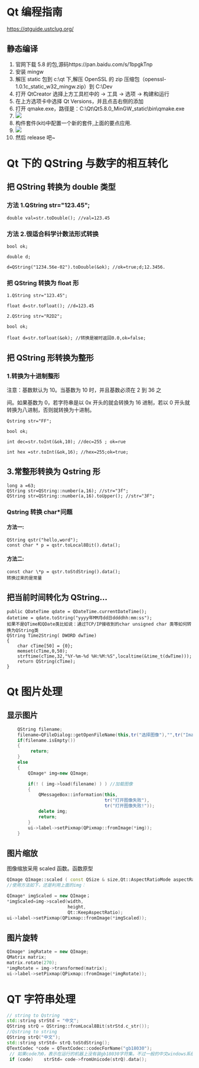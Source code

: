 # Qt 编程指南
https://qtguide.ustclug.org/
## 静态编译
1.  官网下载 5.8 的包,源码https://pan.baidu.com/s/1bpgkTnp
2.  安装 mingw
3.  解压 static 包到 c:\qt 下,解压 OpenSSL 的 zip 压缩包（openssl-1.0.1c_static_w32_mingw.zip）到 C:\Dev
4.  打开 QtCreator 选择上方工具栏中的 -> 工具 -> 选项 -> 构建和运行
5.  在上方选项卡中选择 Qt Versions，并且点击右侧的添加
6.  打开 qmake.exe，路径是：C:\Qt\Qt5.8.0_MinGW_static\bin\qmake.exe
7.  <img src="qt静态编译1.png">
8.  构件套件(kit)中配置一个新的套件,上面的要点应用.
9.  <img src="qt静态编译2.png">
10. 然后 release 吧~

# Qt 下的 QString 与数字的相互转化

## 把 QString 转换为 double 类型

### 方法 1.QString str="123.45";

    double val=str.toDouble(); //val=123.45

### 方法 2.很适合科学计数法形式转换

    bool ok;

    double d;

    d=QString("1234.56e-02").toDouble(&ok); //ok=true;d;12.3456.

### 把 QString 转换为 float 形

    1.QString str="123.45";

    float d=str.toFloat(); //d=123.45

    2.QString str="R2D2";

    bool ok;

    float d=str.toFloat(&ok); //转换是被时返回0.0,ok=false;

## 把 QString 形转换为整形

### 1.转换为十进制整形

注意：基数默认为 10。当基数为 10 时，并且基数必须在 2 到 36 之

间。如果基数为 0，若字符串是以 0x 开头的就会转换为 16 进制，若以 0 开头就转换为八进制，否则就转换为十进制。

    Qstring str="FF";

    bool ok;

    int dec=str.toInt(&ok,10); //dec=255 ; ok=rue

    int hex =str.toInt(&ok,16); //hex=255;ok=true;

## 3.常整形转换为 Qstring 形

    long a =63;
    QString str=QString::number(a,16); //str="3f";
    QString str=QString::number(a,16).toUpper(); //str="3F";

### Qstring 转换 char\*问题

#### 方法一:

    QString qstr("hello,word");
    const char * p = qstr.toLocal8Bit().data();

#### 方法二:

    const char \*p = qstr.toStdString().data();
    转换过来的是常量

## 把当前时间转化为 QString...

    public QDateTime qdate = QDateTime.currentDateTime();
    datetime = qdate.toString("yyyy年MM月dd日ddddhh:mm:ss");
    如果不是QTime和QDate类比如说：通过TCP/IP接收到的char unsigned char 类等如何转换为QString类
    QString Time2String( DWORD dwTime)
    {
        char cTime[50] = {0};
        memset(cTime,0,50);
        strftime(cTime,32,"%Y-%m-%d %H:%M:%S",localtime(&time_t(dwTime)));
        return QString(cTime);
    }

# Qt 图片处理

## 显示图片

```cpp
    QString filename;
    filename=QFileDialog::getOpenFileName(this,tr("选择图像"),"",tr("Images (*.png *.bmp *.jpg *.tif *.GIF )"));
    if(filename.isEmpty())
    {
         return;
    }
    else
    {
        QImage* img=new QImage;

        if(! ( img->load(filename) ) ) //加载图像
        {
            QMessageBox::information(this,
                                     tr("打开图像失败"),
                                     tr("打开图像失败!"));
            delete img;
            return;
        }
        ui->label->setPixmap(QPixmap::fromImage(*img));
    }
```

## 图片缩放

图像缩放采用 scaled 函数。函数原型

```cpp
QImage QImage::scaled ( const QSize & size,Qt::AspectRatioMode aspectRatioMode = Qt::IgnoreAspectRatio, Qt::TransformationModetransformMode = Qt::FastTransformation ) const
//使用方法如下，还是利用上面的img：

QImage* imgScaled = new QImage；
*imgScaled=img->scaled(width,
                       height,
                       Qt::KeepAspectRatio);
ui->label->setPixmap(QPixmap::fromImage(*imgScaled));
```

## 图片旋转

```cpp
QImage* imgRatate = new QImage;
QMatrix matrix;
matrix.rotate(270);
*imgRotate = img->transformed(matrix);
ui->label->setPixmap(QPixmap::fromImage(*imgRotate));
```

# QT 字符串处理
```c++
// string to Qstring
std::string strStd = "中文";
QString strQ = QString::fromLocal8Bit(strStd.c_str());
//Qstring to string
QString strQ("中文");
std::string strStd= strQ.toStdString();
QTextCodec *code = QTextCodec::codecForName("gb18030");
 // 如果code为0，表示在运行的机器上没有装gb18030字符集。不过一般的中文windows系统中都安装了这一字符集
 if (code)    strStd= code->fromUnicode(strQ).data();
```